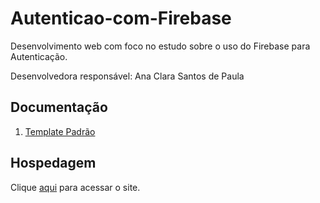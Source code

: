 # Autenticao-com-Firebase
Desenvolvimento web com foco no estudo sobre o uso do Firebase para Autenticação.

Desenvolvedora responsável: Ana Clara Santos de Paula

## Documentação 
<ol>
    <li>
        <a href="/docs/TemplatePadraoDaAplicação.md"> Template Padrão </a>
    </li>
</ol>

## Hospedagem

Clique [aqui]() para acessar o site.